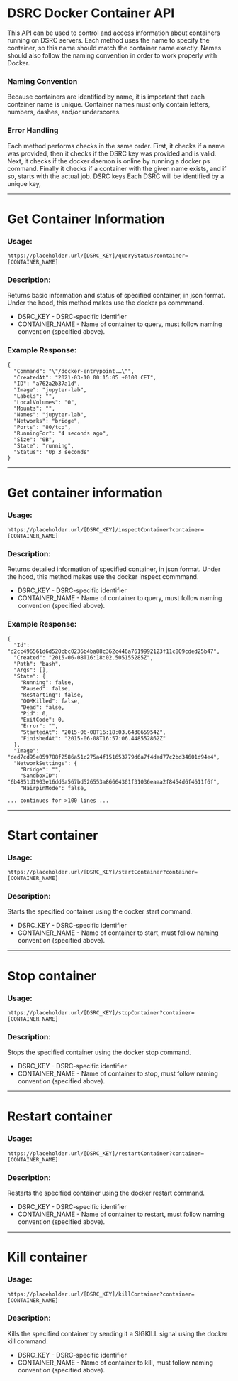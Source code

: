 # DSRC Docker Container API
This API can be used to control and access information about containers running on DSRC servers. Each method uses the name to specify the container, so this name should match the container name exactly. Names should also follow the naming convention in order to work properly with Docker.
### Naming Convention
Because containers are identified by name, it is important that each container name is unique. Container names must only contain letters, numbers, dashes, and/or underscores.
### Error Handling
Each method performs checks in the same order. First, it checks if a name was provided, then it checks if the DSRC key was provided and is valid. Next, it checks if the docker daemon is online by running a docker ps command. Finally it checks if a container with the given name exists, and if so, starts with the actual job.
DSRC keys
Each DSRC will be identified by a unique key,

---
# Get Container Information
### Usage:
`https://placeholder.url/[DSRC_KEY]/queryStatus?container=[CONTAINER_NAME]`
### Description:
Returns basic information and status of specified container, in json format. Under the hood, this method makes use the docker ps commmand.
- DSRC_KEY - DSRC-specific identifier
- CONTAINER_NAME - Name of container to query, must follow naming convention (specified above).
### Example Response:
```
{
  "Command": "\"/docker-entrypoint.…\"",
  "CreatedAt": "2021-03-10 00:15:05 +0100 CET",
  "ID": "a762a2b37a1d",
  "Image": "jupyter-lab",
  "Labels": "",
  "LocalVolumes": "0",
  "Mounts": "",
  "Names": "jupyter-lab",
  "Networks": "bridge",
  "Ports": "80/tcp",
  "RunningFor": "4 seconds ago",
  "Size": "0B",
  "State": "running",
  "Status": "Up 3 seconds"
}
```

---
# Get container information
### Usage:
`https://placeholder.url/[DSRC_KEY]/inspectContainer?container=[CONTAINER_NAME]`
### Description:
Returns detailed information of specified container, in json format. Under the hood, this method makes use the docker inspect commmand.
- DSRC_KEY - DSRC-specific identifier
- CONTAINER_NAME - Name of container to query, must follow naming convention (specified above).
### Example Response:
```
{
  "Id": "d2cc496561d6d520cbc0236b4ba88c362c446a7619992123f11c809cded25b47",
  "Created": "2015-06-08T16:18:02.505155285Z",
  "Path": "bash",
  "Args": [],
  "State": {
    "Running": false,
    "Paused": false,
    "Restarting": false,
    "OOMKilled": false,
    "Dead": false,
    "Pid": 0,
    "ExitCode": 0,
    "Error": "",
    "StartedAt": "2015-06-08T16:18:03.643865954Z",
    "FinishedAt": "2015-06-08T16:57:06.448552862Z"
  },
  "Image": "ded7cd95e059788f2586a51c275a4f151653779d6a7f4dad77c2bd34601d94e4",
  "NetworkSettings": {
    "Bridge": "",
    "SandboxID": "6b4851d1903e16dd6a567bd526553a86664361f31036eaaa2f8454d6f4611f6f",
    "HairpinMode": false,
   
... continues for >100 lines ...
```

---
# Start container
### Usage:
`https://placeholder.url/[DSRC_KEY]/startContainer?container=[CONTAINER_NAME]`
### Description:
Starts the specified container using the docker start command.
- DSRC_KEY - DSRC-specific identifier
- CONTAINER_NAME - Name of container to start, must follow naming convention (specified above).

---
# Stop container
### Usage:
`https://placeholder.url/[DSRC_KEY]/stopContainer?container=[CONTAINER_NAME]`
### Description:
Stops the specified container using the docker stop command.
- DSRC_KEY - DSRC-specific identifier
- CONTAINER_NAME - Name of container to stop, must follow naming convention (specified above).

---
# Restart container
### Usage:
`https://placeholder.url/[DSRC_KEY]/restartContainer?container=[CONTAINER_NAME]`
### Description:
Restarts the specified container using the docker restart command.
- DSRC_KEY - DSRC-specific identifier
- CONTAINER_NAME - Name of container to restart, must follow naming convention (specified above).

---
# Kill container
### Usage:
`https://placeholder.url/[DSRC_KEY]/killContainer?container=[CONTAINER_NAME]`


### Description:
Kills the specified container by sending it a SIGKILL signal using the docker kill command.
- DSRC_KEY - DSRC-specific identifier
- CONTAINER_NAME - Name of container to kill, must follow naming convention (specified above).
